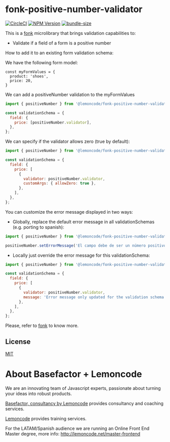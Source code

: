 # fonk-positive-number-validator

[![CircleCI](https://badgen.net/github/status/Lemoncode/fonk-positive-number-validator/master?icon=circleci&label=circleci)](https://circleci.com/gh/Lemoncode/fonk-positive-number-validator/tree/master)
[![NPM Version](https://badgen.net/npm/v/@lemoncode/fonk-positive-number-validator?icon=npm&label=npm)](https://www.npmjs.com/package/@lemoncode/fonk-positive-number-validator)
[![bundle-size](https://badgen.net/bundlephobia/min/@lemoncode/fonk-positive-number-validator)](https://bundlephobia.com/result?p=@lemoncode/fonk-positive-number-validator)

This is a [fonk](https://github.com/Lemoncode/fonk) microlibrary that brings validation capabilities to:

- Validate if a field of a form is a positive number

How to add it to an existing form validation schema:

We have the following form model:

```
const myFormValues = {
  product: 'shoes',
  price: 20,
}
```

We can add a positiveNumber validation to the myFormValues

```javascript
import { positiveNumber } from '@lemoncode/fonk-positive-number-validator';

const validationSchema = {
  field: {
    price: [positiveNumber.validator],
  },
};
```

We can specify if the validator allows zero (true by default):

```javascript
import { positiveNumber } from '@lemoncode/fonk-positive-number-validator';

const validationSchema = {
  field: {
    price: [
      {
        validator: positiveNumber.validator,
        customArgs: { allowZero: true },
      },
    ],
  },
};
```

You can customize the error message displayed in two ways:

- Globally, replace the default error message in all validationSchemas (e.g. porting to spanish):

```javascript
import { positiveNumber } from '@lemoncode/fonk-positive-number-validator';

positiveNumber.setErrorMessage('El campo debe de ser un número positivo');
```

- Locally just override the error message for this validationSchema:

```javascript
import { positiveNumber } from '@lemoncode/fonk-positive-number-validator';

const validationSchema = {
  field: {
    price: [
      {
        validator: positiveNumber.validator,
        message: 'Error message only updated for the validation schema',
      },
    ],
  },
};
```

Please, refer to [fonk](https://github.com/Lemoncode/fonk) to know more.

## License

[MIT](./LICENSE)

# About Basefactor + Lemoncode

We are an innovating team of Javascript experts, passionate about turning your ideas into robust products.

[Basefactor, consultancy by Lemoncode](http://www.basefactor.com) provides consultancy and coaching services.

[Lemoncode](http://lemoncode.net/services/en/#en-home) provides training services.

For the LATAM/Spanish audience we are running an Online Front End Master degree, more info: http://lemoncode.net/master-frontend
